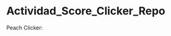 # Actividad_Score_Clicker_Repo

Peach Clicker: [](https://mcaladp09.github.io/Actividad_Score_Clicker_Repo/)
